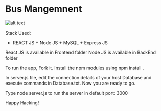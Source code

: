 # Bus Mangemnent
![alt text](https://robohash.org/1?200x200)



Stack Used:
* REACT JS + Node JS + MySQL + Express JS

React JS is available in Frontend folder
Node JS is available in BackEnd folder

To run the app,
 Fork it. Install the npm modules using npm install . 
 
 
In server.js file, edit the connection details of your host Database and execute commands in Database.txt. Now you are ready to go.

Type node server.js to run the server in default port: 3000

Happy Hacking!
